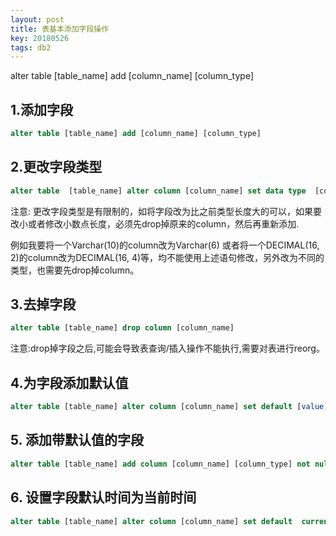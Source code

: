 ```yaml
---
layout: post
title: 表基本添加字段操作
key: 20180526
tags: db2
---
```


alter table [table_name] add [column_name] [column_type]

<!--more-->


## 1.添加字段

```sql
alter table [table_name] add [column_name] [column_type]
```

## 2.更改字段类型

```sql
alter table  [table_name] alter column [column_name] set data type  [column_type]
```

注意: 更改字段类型是有限制的，如将字段改为比之前类型长度大的可以，如果要改小或者修改小数点长度，必须先drop掉原来的column，然后再重新添加.

例如我要将一个Varchar(10)的column改为Varchar(6) 或者将一个DECIMAL(16, 2)的column改为DECIMAL(16, 4)等，均不能使用上述语句修改，另外改为不同的类型，也需要先drop掉column。

## 3.去掉字段

```sql
alter table [table_name] drop column [column_name]
```

注意:drop掉字段之后,可能会导致表查询/插入操作不能执行,需要对表进行reorg。

## 4.为字段添加默认值

```sql
alter table [table_name] alter column [column_name] set default [value]
```

## 5. 添加带默认值的字段

```sql
alter table [table_name] add column [column_name] [column_type] not null with default [value]
```

## 6. 设置字段默认时间为当前时间

```sql
alter table [table_name] alter column [column_name] set default  current date;
```




